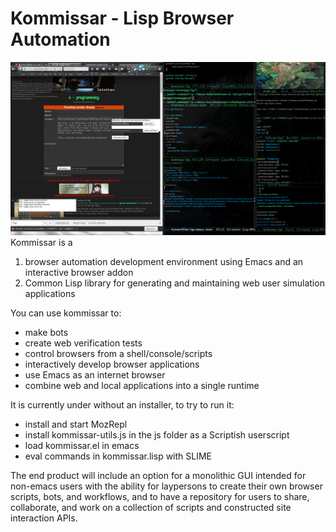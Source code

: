 Kommissar - Lisp Browser Automation
===========
![sample](https://github.com/olewhalehunter/kommissar/blob/master/screenshot.png?raw=true)
Kommissar is a

1. browser automation development environment using Emacs and an interactive browser addon
2. Common Lisp library for generating and maintaining web user simulation applications

You can use kommissar to:
* make bots
* create web verification tests
* control browsers from a shell/console/scripts
* interactively develop browser applications
* use Emacs as an internet browser
* combine web and local applications into a single runtime

It is currently under without an installer, to try to run it:
* install and start MozRepl
* install kommissar-utils.js in the js folder as a Scriptish userscript
* load kommissar.el in emacs
* eval commands in kommissar.lisp with SLIME

The end product will include an option for a monolithic GUI intended for non-emacs users with the ability for laypersons to create their own browser scripts, bots, and workflows, and to have a repository for users to share, collaborate, and work on a collection of scripts and constructed site interaction APIs.
